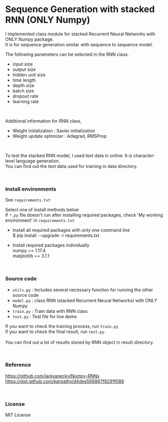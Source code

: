 # Sequence Generation with stacked RNN (ONLY Numpy)

I implemented class module for stacked Recurrent Neural Networks with ONLY Numpy package.  
It is for sequence generation similar with sequence to sequence model.  

The following parameters can be selected in the RNN class.
 - input size
 - output size
 - hidden unit size
 - time length
 - depth size
 - batch size
 - dropout rate
 - learning rate

<br>

Additional information for RNN class,
 - Weight initialization : Xavier initialization  
 - Weight update optimizer : Adagrad, RMSProp  

<br>

To test the stacked RNN model, I used text data in online. It is character-level language generation.  
You can find out the text data used for training in data directory.

<br>

### Install environments
See `requirements.txt`

Select one of install methods below <br>
If `*.py` file doesn't run after installing required packages, check 'My working environment' in `requirements.txt`


* Install all required packages with only one command line  
$ pip install --upgrade -r requirements.txt

* Install required packages individually  
numpy == 1.17.4  
matplotlib == 3.1.1

<br>

### Source code

* `utils.py` : Includes several necessary function for running the other source code
* `model.py` : class RNN (stacked Recurrent Neural Networks) with ONLY Numpy
* `train.py` : Train data with RNN class
* `test.py` : Test file for live demo

If you want to check the training process, run `train.py`  
If you want to check the final result, run `test.py`. <br>  
You can find out a lot of results stored by RNN object in result directory.

<br>

### Reference

https://github.com/janivanecky/Numpy-RNNs  
https://gist.github.com/karpathy/d4dee566867f8291f086

<br>

### License

MIT License